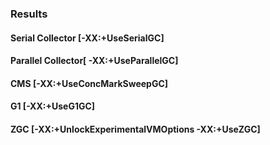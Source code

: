 ### Results

#### Serial Collector [-XX:+UseSerialGC]


#### Parallel Collector[ -XX:+UseParallelGC]


#### CMS [-XX:+UseConcMarkSweepGC]


#### G1 [-XX:+UseG1GC]


#### ZGC [-XX:+UnlockExperimentalVMOptions -XX:+UseZGC]